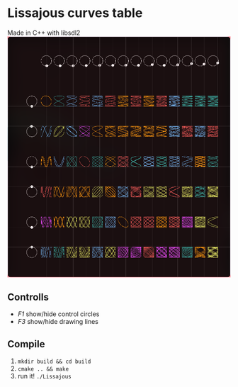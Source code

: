 # Lissajous curves table
Made in C++ with libsdl2
![Preview of the program](screenshot.png)

## Controlls
- *F1* show/hide control circles
- *F3* show/hide drawing lines

## Compile
1. `mkdir build && cd build`
2. `cmake .. && make`
3. run it! `./Lissajous`

